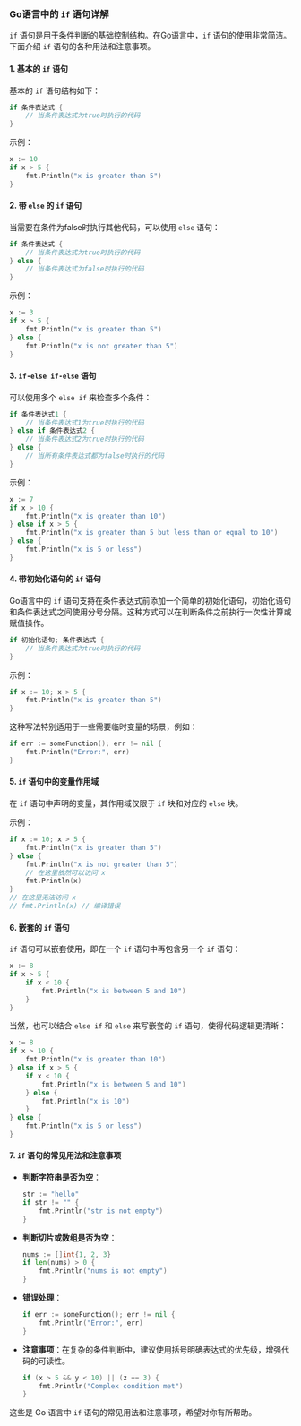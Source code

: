 ### Go语言中的 `if` 语句详解

`if` 语句是用于条件判断的基础控制结构。在Go语言中，`if` 语句的使用非常简洁。下面介绍 `if` 语句的各种用法和注意事项。

#### 1. 基本的 `if` 语句

基本的 `if` 语句结构如下：

```go
if 条件表达式 {
    // 当条件表达式为true时执行的代码
}
```

示例：

```go
x := 10
if x > 5 {
    fmt.Println("x is greater than 5")
}
```

#### 2. 带 `else` 的 `if` 语句

当需要在条件为false时执行其他代码，可以使用 `else` 语句：

```go
if 条件表达式 {
    // 当条件表达式为true时执行的代码
} else {
    // 当条件表达式为false时执行的代码
}
```

示例：

```go
x := 3
if x > 5 {
    fmt.Println("x is greater than 5")
} else {
    fmt.Println("x is not greater than 5")
}
```

#### 3. `if-else if-else` 语句

可以使用多个 `else if` 来检查多个条件：

```go
if 条件表达式1 {
    // 当条件表达式1为true时执行的代码
} else if 条件表达式2 {
    // 当条件表达式2为true时执行的代码
} else {
    // 当所有条件表达式都为false时执行的代码
}
```

示例：

```go
x := 7
if x > 10 {
    fmt.Println("x is greater than 10")
} else if x > 5 {
    fmt.Println("x is greater than 5 but less than or equal to 10")
} else {
    fmt.Println("x is 5 or less")
}
```

#### 4. 带初始化语句的 `if` 语句

Go语言中的 `if` 语句支持在条件表达式前添加一个简单的初始化语句，初始化语句和条件表达式之间使用分号分隔。这种方式可以在判断条件之前执行一次性计算或赋值操作。

```go
if 初始化语句; 条件表达式 {
    // 当条件表达式为true时执行的代码
}
```

示例：

```go
if x := 10; x > 5 {
    fmt.Println("x is greater than 5")
}
```

这种写法特别适用于一些需要临时变量的场景，例如：

```go
if err := someFunction(); err != nil {
    fmt.Println("Error:", err)
}
```

#### 5. `if` 语句中的变量作用域

在 `if` 语句中声明的变量，其作用域仅限于 `if` 块和对应的 `else` 块。

示例：

```go
if x := 10; x > 5 {
    fmt.Println("x is greater than 5")
} else {
    fmt.Println("x is not greater than 5")
    // 在这里依然可以访问 x
    fmt.Println(x)
}
// 在这里无法访问 x
// fmt.Println(x) // 编译错误
```

#### 6. 嵌套的 `if` 语句

`if` 语句可以嵌套使用，即在一个 `if` 语句中再包含另一个 `if` 语句：

```go
x := 8
if x > 5 {
    if x < 10 {
        fmt.Println("x is between 5 and 10")
    }
}
```

当然，也可以结合 `else if` 和 `else` 来写嵌套的 `if` 语句，使得代码逻辑更清晰：

```go
x := 8
if x > 10 {
    fmt.Println("x is greater than 10")
} else if x > 5 {
    if x < 10 {
        fmt.Println("x is between 5 and 10")
    } else {
        fmt.Println("x is 10")
    }
} else {
    fmt.Println("x is 5 or less")
}
```

#### 7. `if` 语句的常见用法和注意事项

- **判断字符串是否为空**：

    ```go
    str := "hello"
    if str != "" {
        fmt.Println("str is not empty")
    }
    ```

- **判断切片或数组是否为空**：

    ```go
    nums := []int{1, 2, 3}
    if len(nums) > 0 {
        fmt.Println("nums is not empty")
    }
    ```

- **错误处理**：

    ```go
    if err := someFunction(); err != nil {
        fmt.Println("Error:", err)
    }
    ```

- **注意事项**：在复杂的条件判断中，建议使用括号明确表达式的优先级，增强代码的可读性。

    ```go
    if (x > 5 && y < 10) || (z == 3) {
        fmt.Println("Complex condition met")
    }
    ```

这些是 Go 语言中 `if` 语句的常见用法和注意事项，希望对你有所帮助。